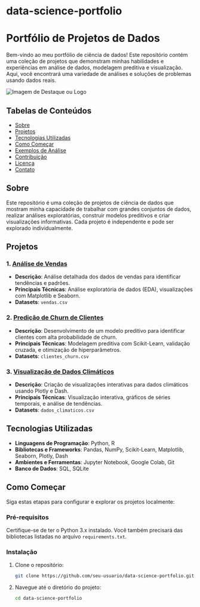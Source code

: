 # data-science-portfolio
# Portfólio de Projetos de Dados

Bem-vindo ao meu portfólio de ciência de dados! Este repositório contém uma coleção de projetos que demonstram minhas habilidades e experiências em análise de dados, modelagem preditiva e visualização. Aqui, você encontrará uma variedade de análises e soluções de problemas usando dados reais.

![Imagem de Destaque ou Logo](URL-para-imagem)

## Tabelas de Conteúdos

- [Sobre](#sobre)
- [Projetos](#projetos)
- [Tecnologias Utilizadas](#tecnologias-utilizadas)
- [Como Começar](#como-começar)
- [Exemplos de Análise](#exemplos-de-análise)
- [Contribuição](#contribuição)
- [Licença](#licença)
- [Contato](#contato)

## Sobre

Este repositório é uma coleção de projetos de ciência de dados que mostram minha capacidade de trabalhar com grandes conjuntos de dados, realizar análises exploratórias, construir modelos preditivos e criar visualizações informativas. Cada projeto é independente e pode ser explorado individualmente.

## Projetos

### 1. [Análise de Vendas](projeto-analise-vendas/)
- **Descrição**: Análise detalhada dos dados de vendas para identificar tendências e padrões.
- **Principais Técnicas**: Análise exploratória de dados (EDA), visualizações com Matplotlib e Seaborn.
- **Datasets**: `vendas.csv`

### 2. [Predição de Churn de Clientes](projeto-predicao-churn/)
- **Descrição**: Desenvolvimento de um modelo preditivo para identificar clientes com alta probabilidade de churn.
- **Principais Técnicas**: Modelagem preditiva com Scikit-Learn, validação cruzada, e otimização de hiperparâmetros.
- **Datasets**: `clientes_churn.csv`

### 3. [Visualização de Dados Climáticos](projeto-visualizacao-climaticos/)
- **Descrição**: Criação de visualizações interativas para dados climáticos usando Plotly e Dash.
- **Principais Técnicas**: Visualização interativa, gráficos de séries temporais, e análise de tendências.
- **Datasets**: `dados_climaticos.csv`

## Tecnologias Utilizadas

- **Linguagens de Programação**: Python, R
- **Bibliotecas e Frameworks**: Pandas, NumPy, Scikit-Learn, Matplotlib, Seaborn, Plotly, Dash
- **Ambientes e Ferramentas**: Jupyter Notebook, Google Colab, Git
- **Banco de Dados**: SQL, SQLite

## Como Começar

Siga estas etapas para configurar e explorar os projetos localmente:

### Pré-requisitos

Certifique-se de ter o Python 3.x instalado. Você também precisará das bibliotecas listadas no arquivo `requirements.txt`.

### Instalação

1. Clone o repositório:
   ```bash
   git clone https://github.com/seu-usuario/data-science-portfolio.git

2. Navegue até o diretório do projeto:
   ```bash
   cd data-science-portfolio
